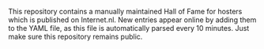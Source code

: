 This repository contains a manually maintained Hall of Fame for hosters which is published on Internet.nl.
New entries appear online by adding them to the YAML file, as this file is automatically parsed every 10 minutes. Just make sure this repository remains public. 
